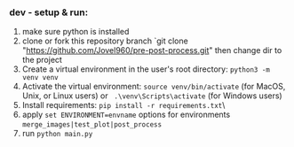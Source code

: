 ### **dev - setup & run:**

1. make sure python is installed
2. clone or fork this repository branch `git clone "https://github.com/Jovel960/pre-post-process.git" then change dir to the project
3. Create a virtual environment in the user's root directory: `python3 -m venv venv`
4. Activate the virtual environment: `source venv/bin/activate` (for MacOS, Unix, or Linux users) or ` .\venv\Scripts\activate` (for Windows users)
5. Install requirements: `pip install -r requirements.txt`\
6. apply `set ENVIRONMENT=envname` options for environments `merge_images|test_plot|post_process`
7. run `python main.py`
